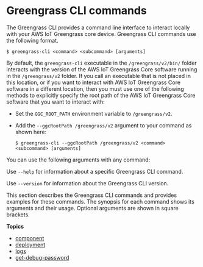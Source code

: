 # Greengrass CLI commands<a name="gg-cli-reference"></a>

The Greengrass CLI provides a command line interface to interact locally with your AWS IoT Greengrass core device\. Greengrass CLI commands use the following format\.

```
$ greengrass-cli <command> <subcommand> [arguments]
```

By default, the `greengrass-cli` executable in the `/greengrass/v2/bin/` folder interacts with the version of the AWS IoT Greengrass Core software running in the `/greengrass/v2` folder\. If you call an executable that is not placed in this location, or if you want to interact with AWS IoT Greengrass Core software in a different location, then you must use one of the following methods to explicitly specify the root path of the AWS IoT Greengrass Core software that you want to interact with:
+ Set the `GGC_ROOT_PATH` environment variable to `/greengrass/v2`\.
+ Add the `--ggcRootPath /greengrass/v2` argument to your command as shown here:

  ```
  $ greengrass-cli --ggcRootPath /greengrass/v2 <command> <subcommand> [arguments]
  ```

You can use the following arguments with any command:

Use `--help` for information about a specific Greengrass CLI command\. 

Use `--version` for information about the Greengrass CLI version\.

This section describes the Greengrass CLI commands and provides examples for these commands\. The synopsis for each command shows its arguments and their usage\. Optional arguments are shown in square brackets\.

**Topics**
+ [component](gg-cli-component.md)
+ [deployment](gg-cli-deployment.md)
+ [logs](gg-cli-logs.md)
+ [get\-debug\-password](gg-cli-get-debug-password.md)